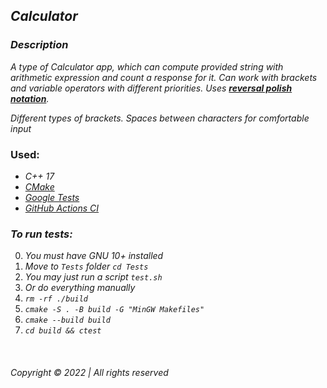 ## _Calculator_

### _Description_

_A type of Calculator app, which can compute provided string with arithmetic expression and count a response for it. Can
work with brackets and variable operators with different priorities.
Uses __[reversal polish notation](https://en.wikipedia.org/wiki/Reverse_Polish_notation)__._

_Different types of brackets. Spaces between characters for comfortable input_
### Used:

* _C++ 17_
* _[CMake](https://cmake.org/)_
* _[Google Tests](https://github.com/google/googletest)_
* _[GitHub Actions CI](https://github.com/features/actions)_


### _To run tests:_ 
0. _You must have GNU 10+ installed_  
1. _Move to `Tests` folder `cd Tests`_  
2. _You may just run a script `test.sh`_  
3. _Or do everything manually_ 
4. _`rm -rf ./build`_  
5. _`cmake -S . -B build -G "MinGW Makefiles"`_  
6. _`cmake --build build`_  
7. _`cd build && ctest`_

&nbsp;

###### Copyright © 2022 | All rights reserved